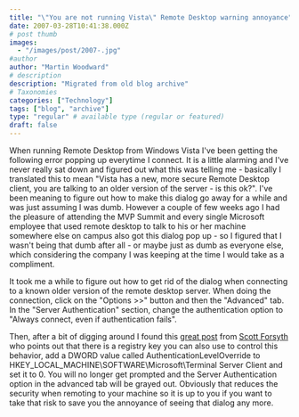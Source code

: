```yaml
---
title: "\"You are not running Vista\" Remote Desktop warning annoyance"
date: 2007-03-28T10:41:38.000Z
# post thumb
images:
  - "/images/post/2007-.jpg"
#author
author: "Martin Woodward"
# description
description: "Migrated from old blog archive"
# Taxonomies
categories: ["Technology"]
tags: ["blog", "archive"]
type: "regular" # available type (regular or featured)
draft: false
---
```


[](http://www.woodwardweb.com/WindowsLiveWriter/YouarenotrunningVistaRemoteDesktopwarnin_9654/Remote%20Desktop%20Connection%5B5%5D.png) When running Remote Desktop from Windows Vista I've been getting the following error popping up everytime I connect.  It is a little alarming and I've never really sat down and figured out what this was telling me - basically I translated this to mean "Vista has a new, more secure Remote Desktop client, you are talking to an older version of the server - is this ok?".  I've been meaning to figure out how to make this dialog go away for a while and was just assuming I was dumb.  However a couple of few weeks ago I had the pleasure of attending the MVP Summit and every single Microsoft employee that used remote desktop to talk to his or her machine somewhere else on campus also got this dialog pop up - so I figured that I wasn't being that dumb after all - or maybe just as dumb as everyone else, which considering the company I was keeping at the time I would take as a compliment. 

It took me a while to figure out how to get rid of the dialog when connecting to a known older version of the remote desktop server.  When doing the connection, click on the "Options >>" button and then the "Advanced" tab.  In the "Server Authentication" section, change the authentication option to "Always connect, even if authentication fails". 

Then, after a bit of digging around I found this [great post](http://weblogs.asp.net/owscott/archive/2006/11/10/Vista_2700_s-Remote-Desktop-Prompt.aspx) from [Scott Forsyth](http://weblogs.asp.net/owscott/) who points out that there is a registry key you can also use to control this behavior, add a DWORD value called AuthenticationLevelOverride to HKEY_LOCAL_MACHINE\SOFTWARE\Microsoft\Terminal Server Client and set it to 0.  You will no longer get prompted and the Server Authentication option in the advanced tab will be grayed out.  Obviously that reduces the security when remoting to your machine so it is up to you if you want to take that risk to save you the annoyance of seeing that dialog any more.